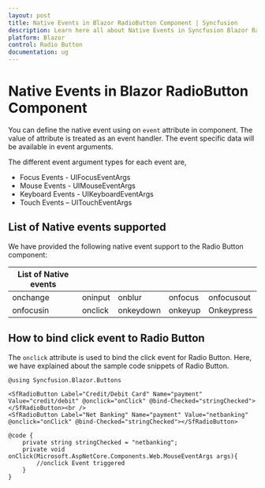 ```yaml
---
layout: post
title: Native Events in Blazor RadioButton Component | Syncfusion
description: Learn here all about Native Events in Syncfusion Blazor RadioButton component and more.
platform: Blazor
control: Radio Button
documentation: ug
---
```


# Native Events in Blazor RadioButton Component

You can define the native event using on `event` attribute in component. The value of attribute is treated as an event handler. The event specific data will be available in event arguments.

The different event argument types for each event are,

* Focus Events - UIFocusEventArgs
* Mouse Events - UIMouseEventArgs
* Keyboard Events - UIKeyboardEventArgs
* Touch Events – UITouchEventArgs

## List of Native events supported

We have provided the following native event support to the Radio Button component:

| List of Native events |  |  | | |
| --- | --- | --- | --- | --- |
| onchange | oninput | onblur | onfocus | onfocusout |
|onfocusin|onclick|onkeydown|onkeyup|Onkeypress |

## How to bind click event to Radio Button

The `onclick` attribute is used to bind the click event for Radio Button. Here, we have explained about the sample code snippets of Radio Button.

```cshtml
@using Syncfusion.Blazor.Buttons

<SfRadioButton Label="Credit/Debit Card" Name="payment" Value="credit/debit" @onclick="onClick" @bind-Checked="stringChecked"></SfRadioButton><br />
<SfRadioButton Label="Net Banking" Name="payment" Value="netbanking" @onclick="onClick" @bind-Checked="stringChecked"></SfRadioButton>

@code {
    private string stringChecked = "netbanking";
    private void onClick(Microsoft.AspNetCore.Components.Web.MouseEventArgs args){
        //onclick Event triggered
    }
}

```